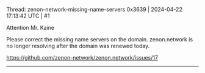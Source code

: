Thread: zenon-network-missing-name-servers
0x3639 | 2024-04-22 17:13:42 UTC | #1

Attention Mr. Kaine

Please correct the missing name servers on the domain.  zenon.network is no longer resolving after the domain was renewed today.

https://github.com/zenon-network/zenon.network/issues/17

-------------------------


